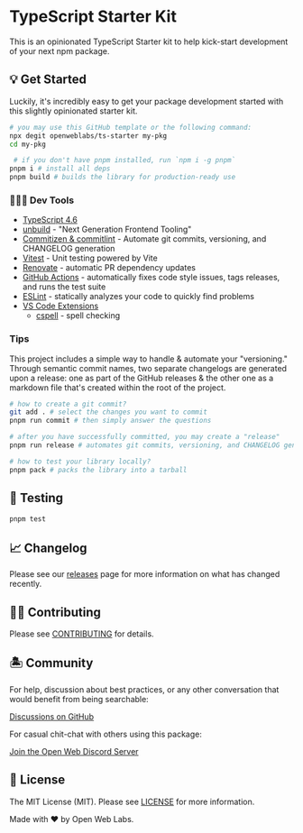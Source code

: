 # TypeScript Starter Kit

This is an opinionated TypeScript Starter kit to help kick-start development of your next npm package.

## 💡 Get Started

Luckily, it's incredibly easy to get your package development started with this slightly opinionated starter kit.

```bash
# you may use this GitHub template or the following command:
npx degit openweblabs/ts-starter my-pkg
cd my-pkg

 # if you don't have pnpm installed, run `npm i -g pnpm`
pnpm i # install all deps
pnpm build # builds the library for production-ready use
```

### 👩🏽‍💻 Dev Tools

- [TypeScript 4.6](https://www.typescriptlang.org/)
- [unbuild](https://vitejs.dev/) - "Next Generation Frontend Tooling"
- [Commitizen & commitlint](https://www.npmjs.com/package/@commitlint/cz-commitlint) - Automate git commits, versioning, and CHANGELOG generation
- [Vitest](https://github.com/vitest-dev/vitest) - Unit testing powered by Vite
- [Renovate](https://renovatebot.com/) - automatic PR dependency updates
- [GitHub Actions](https://github.com/features/actions) - automatically fixes code style issues, tags releases, and runs the test suite
- [ESLint](https://eslint.org/) - statically analyzes your code to quickly find problems
- [VS Code Extensions](./.vscode/extensions.json)
  - [cspell](https://marketplace.visualstudio.com/items?itemName=streetsidesoftware.code-spell-checker) - spell checking

### Tips

This project includes a simple way to handle & automate your "versioning." Through semantic commit names, two separate changelogs are generated upon a release: one as part of the GitHub releases & the other one as a markdown file that's created within the root of the project.

```bash
# how to create a git commit?
git add . # select the changes you want to commit
pnpm run commit # then simply answer the questions

# after you have successfully committed, you may create a "release"
pnpm run release # automates git commits, versioning, and CHANGELOG generation

# how to test your library locally?
pnpm pack # packs the library into a tarball
```

## 🧪 Testing

```bash
pnpm test
```

## 📈 Changelog

Please see our [releases](https://github.com/meemalabs/ts-starter/releases) page for more information on what has changed recently.

## 💪🏼 Contributing

Please see [CONTRIBUTING](.github/CONTRIBUTING.md) for details.

## 🏝 Community

For help, discussion about best practices, or any other conversation that would benefit from being searchable:

[Discussions on GitHub](https://github.com/openweblabs/ts-starter/discussions)

For casual chit-chat with others using this package:

[Join the Open Web Discord Server](https://discord.ow3.org)

## 📄 License

The MIT License (MIT). Please see [LICENSE](LICENSE.md) for more information.

Made with ❤️ by Open Web Labs.
